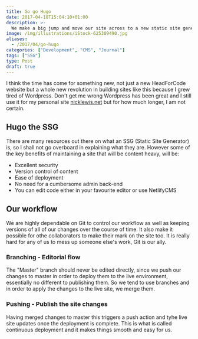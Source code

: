```yaml
---
title: Go go Hugo
date: 2017-04-18T15:04:10+01:00
description: >-
  We make a big jump and move our site across to a new static site generator but what is all the fuss about?
image: /img/illustrations/iStock-625309490.jpg
aliases: 
  - /2017/04/go-hugo
categories: ["Development", "CMS", "Journal"]
tags: ["SSG"]
type: Post
draft: true
---
```


I think the time has come for something new, not just a new HeadForCode website but a whole new revolution in building sites like this because I grew tired of Wordpress. Don't get me wrong Wordpress has been great and I still use it for my personal site [nicklewis.net](http://www.nicklewis.net) but for how much longer, I am not certain.

## Hugo the SSG

There are many resources out there on what an SSG (Static Site Generator) is, so I shall not go overboard in explaining what they are. However some of the key benefits of maintaining a site that will be content heavy, will be:

* Excellent security
* Version control of content
* Ease of deployment
* No need for a cumbersome admin back-end
* You can edit code either in your favourite editor or use NetlifyCMS

## Our workflow

We are highly dependable on Git to control our workflow as well as keeping versions of all of our changes over the course of time. It also make it possible for othe collaborators to make their mark on the site too. It is really hard for any of us to mess up someone else's work, Git is our ally.

### Branching - Editorial flow

The "Master" branch should never be edited directly, since we push our changes to master in order to deploy them to the live environment, essentially no different to publishing them. So we tend to use branches and in order to apply the changes to the live site, we merge them. 

### Pushing - Publish the site changes

Having merged changes to master this triggers a push action and tyhe live site updates once the deployment is complete. This is what is called continuous deployment and it makes things smooth and easy for us. 




